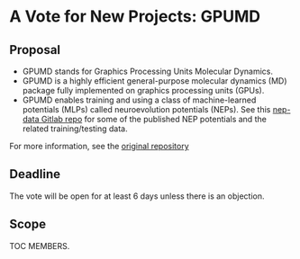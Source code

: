 # A Vote for New Projects: GPUMD

## Proposal
 - GPUMD stands for Graphics Processing Units Molecular Dynamics.
 - GPUMD is a highly efficient general-purpose molecular dynamics (MD) package fully implemented on graphics processing units (GPUs).
 - GPUMD enables training and using a class of machine-learned potentials (MLPs) called neuroevolution potentials (NEPs). See this [nep-data Gitlab repo](https://gitlab.com/brucefan1983/nep-data) for some of the published NEP potentials and the related training/testing data.

For more information, see the [original repository](https://github.com/brucefan1983/GPUMD)


## Deadline
The vote will be open for at least 6 days unless there is an objection.

## Scope
TOC MEMBERS.
